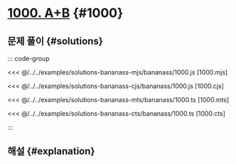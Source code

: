 # [1000. A+B](https://www.acmicpc.net/problem/1000) {#1000}

<!-- @include: @/shared/wip.ko.md -->

## 문제 풀이 {#solutions}

::: code-group

<<< @/../../examples/solutions-bananass-mjs/bananass/1000.js [1000.mjs]

<<< @/../../examples/solutions-bananass-cjs/bananass/1000.js [1000.cjs]

<<< @/../../examples/solutions-bananass-mts/bananass/1000.ts [1000.mts]

<<< @/../../examples/solutions-bananass-cts/bananass/1000.ts [1000.cts]

:::

## 해설 {#explanation}
